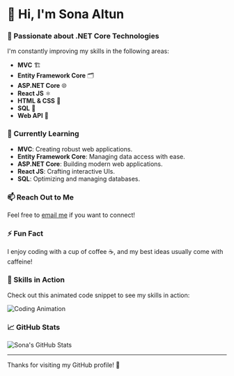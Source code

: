# 👋 Hi, I'm Sona Altun

### 🌟 Passionate about .NET Core Technologies

I'm constantly improving my skills in the following areas:

- **MVC** 🏗️
- **Entity Framework Core** 🗂️
- **ASP.NET Core** 🌐
- **React JS** ⚛️
- **HTML & CSS** 🎨
- **SQL** 💾
- **Web API** 📡

### 🚀 Currently Learning

- **MVC**: Creating robust web applications.
- **Entity Framework Core**: Managing data access with ease.
- **ASP.NET Core**: Building modern web applications.
- **React JS**: Crafting interactive UIs.
- **SQL**: Optimizing and managing databases.

### 📫 Reach Out to Me

Feel free to [email me](mailto:your-email@example.com) if you want to connect!

### ⚡ Fun Fact

I enjoy coding with a cup of coffee ☕, and my best ideas usually come with caffeine!

### 🌟 Skills in Action

Check out this animated code snippet to see my skills in action:

![Coding Animation](https://media.giphy.com/media/Y7vCM6n7wJ65a/giphy.gif)

### 📈 GitHub Stats

![Sona's GitHub Stats](https://github-readme-stats.vercel.app/api?username=sonaaltun&show_icons=true&hide_title=true&count_private=true&hide=prs&theme=radical)

---

Thanks for visiting my GitHub profile! 🚀
